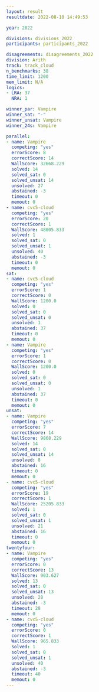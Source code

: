 ```yaml
---
layout: result
resultdate: 2022-08-10 14:49:53

year: 2022

divisions: divisions_2022
participants: participants_2022

disagreements: disagreements_2022
division: Arith
track: track_cloud
n_benchmarks: 38
time_limit: 1200
mem_limit: N/A
logics:
- LRA: 37
  NRA: 1

winner_par: Vampire
winner_sat: "-"
winner_unsat: Vampire
winner_24s: Vampire

parallel:
- name: Vampire
  competing: "yes"
  errorScore: 8
  correctScore: 14
  WallScore: 32668.229
  solved: 14
  solved_sat: 0
  solved_unsat: 14
  unsolved: 27
  abstained: -3
  timeout: 0
  memout: 0
- name: cvc5-cloud
  competing: "yes"
  errorScore: 20
  correctScore: 1
  WallScore: 48005.833
  solved: 1
  solved_sat: 0
  solved_unsat: 1
  unsolved: 40
  abstained: -3
  timeout: 0
  memout: 0
sat:
- name: cvc5-cloud
  competing: "yes"
  errorScore: 1
  correctScore: 0
  WallScore: 1200.0
  solved: 0
  solved_sat: 0
  solved_unsat: 0
  unsolved: 1
  abstained: 37
  timeout: 0
  memout: 0
- name: Vampire
  competing: "yes"
  errorScore: 1
  correctScore: 0
  WallScore: 1200.0
  solved: 0
  solved_sat: 0
  solved_unsat: 0
  unsolved: 1
  abstained: 37
  timeout: 0
  memout: 0
unsat:
- name: Vampire
  competing: "yes"
  errorScore: 7
  correctScore: 14
  WallScore: 9868.229
  solved: 14
  solved_sat: 0
  solved_unsat: 14
  unsolved: 8
  abstained: 16
  timeout: 0
  memout: 0
- name: cvc5-cloud
  competing: "yes"
  errorScore: 19
  correctScore: 1
  WallScore: 25205.833
  solved: 1
  solved_sat: 0
  solved_unsat: 1
  unsolved: 21
  abstained: 16
  timeout: 0
  memout: 0
twentyfour:
- name: Vampire
  competing: "yes"
  errorScore: 0
  correctScore: 13
  WallScore: 903.627
  solved: 13
  solved_sat: 0
  solved_unsat: 13
  unsolved: 28
  abstained: -3
  timeout: 28
  memout: 0
- name: cvc5-cloud
  competing: "yes"
  errorScore: 0
  correctScore: 1
  WallScore: 965.833
  solved: 1
  solved_sat: 0
  solved_unsat: 1
  unsolved: 40
  abstained: -3
  timeout: 40
  memout: 0
---
```


